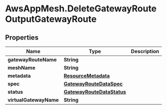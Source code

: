# AwsAppMesh.DeleteGatewayRouteOutputGatewayRoute

## Properties

Name | Type | Description | Notes
------------ | ------------- | ------------- | -------------
**gatewayRouteName** | **String** |  | 
**meshName** | **String** |  | 
**metadata** | [**ResourceMetadata**](ResourceMetadata.md) |  | 
**spec** | [**GatewayRouteDataSpec**](GatewayRouteDataSpec.md) |  | 
**status** | [**GatewayRouteDataStatus**](GatewayRouteDataStatus.md) |  | 
**virtualGatewayName** | **String** |  | 


